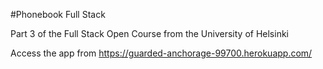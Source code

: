 #Phonebook Full Stack

Part 3 of the Full Stack Open Course from the University of Helsinki

Access the app from https://guarded-anchorage-99700.herokuapp.com/